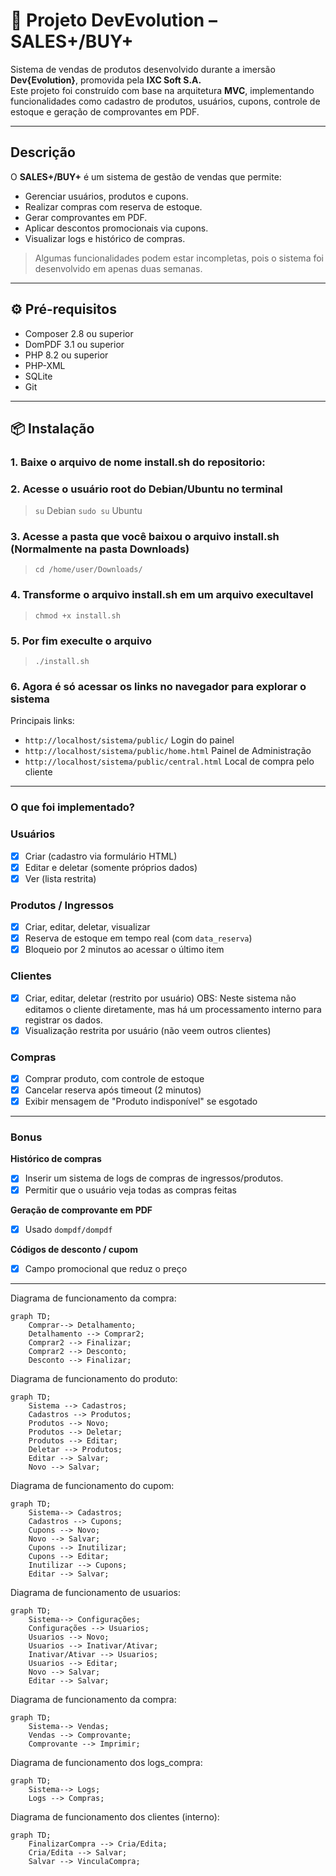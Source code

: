 # 🚀 Projeto DevEvolution – SALES+/BUY+

Sistema de vendas de produtos desenvolvido durante a imersão **Dev{Evolution}**, promovida pela **IXC Soft S.A.**  
Este projeto foi construído com base na arquitetura **MVC**, implementando funcionalidades como cadastro de produtos, usuários, cupons, controle de estoque e geração de comprovantes em PDF.

---

## Descrição

O **SALES+/BUY+** é um sistema de gestão de vendas que permite:

- Gerenciar usuários, produtos e cupons.
- Realizar compras com reserva de estoque.
- Gerar comprovantes em PDF.
- Aplicar descontos promocionais via cupons.
- Visualizar logs e histórico de compras.

> Algumas funcionalidades podem estar incompletas, pois o sistema foi desenvolvido em apenas duas semanas.

---

## ⚙️ Pré-requisitos

- Composer 2.8 ou superior
- DomPDF 3.1 ou superior
- PHP 8.2 ou superior
- PHP-XML
- SQLite
- Git

---

## 📦 Instalação

### 1. Baixe o arquivo de nome install.sh do repositorio:

### 2. Acesse o usuário root do Debian/Ubuntu no terminal

> `su` Debian
> `sudo su` Ubuntu

### 3. Acesse a pasta que você baixou o arquivo install.sh (Normalmente na pasta Downloads)

> `cd /home/user/Downloads/`

### 4. Transforme o arquivo install.sh em um arquivo execultavel

> `chmod +x install.sh`

### 5. Por fim execulte o arquivo

> `./install.sh`

### 6. Agora é só acessar os links no navegador para explorar o sistema
Principais links:
- `http://localhost/sistema/public/` Login do painel
- `http://localhost/sistema/public/home.html` Painel de Administração
- `http://localhost/sistema/public/central.html` Local de compra pelo cliente
  
---

### O que foi implementado?

### Usuários

- [X]  Criar (cadastro via formulário HTML)
- [X]  Editar e deletar (somente próprios dados)
- [X]  Ver (lista restrita)

### Produtos / Ingressos

- [X]  Criar, editar, deletar, visualizar
- [X]  Reserva de estoque em tempo real (com `data_reserva`)
- [X]  Bloqueio por 2 minutos ao acessar o último item

### Clientes

- [X]  Criar, editar, deletar (restrito por usuário) OBS: Neste sistema não editamos o cliente diretamente, mas há um processamento interno para registrar os dados.
- [X]  Visualização restrita por usuário (não veem outros clientes)

### Compras

- [X]  Comprar produto, com controle de estoque
- [X]  Cancelar reserva após timeout (2 minutos)
- [X]  Exibir mensagem de "Produto indisponível" se esgotado

---

### Bonus

**Histórico de compras**
- [X]   Inserir um sistema de logs de compras de ingressos/produtos.
- [X]   Permitir que o usuário veja todas as compras feitas
      
**Geração de comprovante em PDF**
- [X]   Usado `dompdf/dompdf`
      
**Códigos de desconto / cupom**
- [X]   Campo promocional que reduz o preço
      
---

Diagrama de funcionamento da compra:

```mermaid
graph TD;
    Comprar--> Detalhamento;
    Detalhamento --> Comprar2;
    Comprar2 --> Finalizar;
    Comprar2 --> Desconto;
    Desconto --> Finalizar;
```

Diagrama de funcionamento do produto:

```mermaid
graph TD;
    Sistema --> Cadastros;
    Cadastros --> Produtos;
    Produtos --> Novo;
    Produtos --> Deletar;
    Produtos --> Editar;
    Deletar --> Produtos;
    Editar --> Salvar;
    Novo --> Salvar;
```

Diagrama de funcionamento do cupom:

```mermaid
graph TD;
    Sistema--> Cadastros;
    Cadastros --> Cupons;
    Cupons --> Novo;
    Novo --> Salvar;
    Cupons --> Inutilizar;
    Cupons --> Editar;
    Inutilizar --> Cupons;
    Editar --> Salvar;
```
Diagrama de funcionamento de usuarios:

```mermaid
graph TD;
    Sistema--> Configurações;
    Configurações --> Usuarios;
    Usuarios --> Novo;
    Usuarios --> Inativar/Ativar;
    Inativar/Ativar --> Usuarios;
    Usuarios --> Editar;
    Novo --> Salvar;
    Editar --> Salvar;
```

Diagrama de funcionamento da compra:

```mermaid
graph TD;
    Sistema--> Vendas;
    Vendas --> Comprovante;
    Comprovante --> Imprimir;
```

Diagrama de funcionamento dos logs_compra:

```mermaid
graph TD;
    Sistema--> Logs;
    Logs --> Compras;
```

Diagrama de funcionamento dos clientes (interno):

```mermaid
graph TD;
    FinalizarCompra --> Cria/Edita;
    Cria/Edita --> Salvar;
    Salvar --> VinculaCompra;
```
